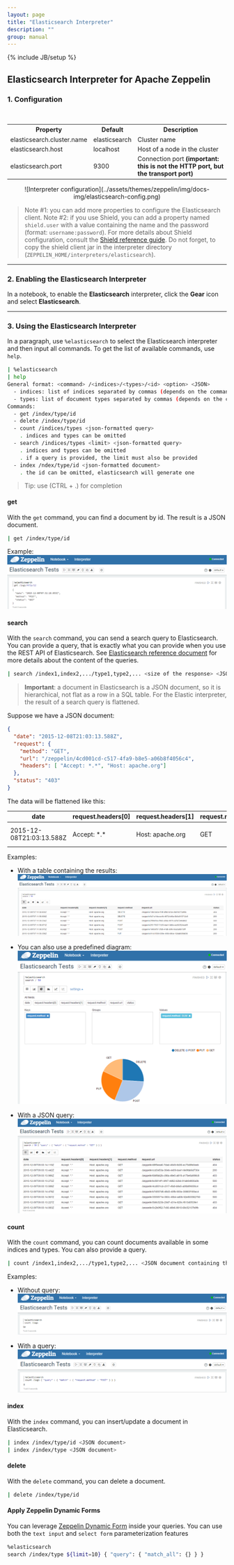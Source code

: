 ```yaml
---
layout: page
title: "Elasticsearch Interpreter"
description: ""
group: manual
---
```

{% include JB/setup %}


## Elasticsearch Interpreter for Apache Zeppelin

### 1. Configuration

<br/>
<table class="table-configuration">
  <tr>
    <th>Property</th>
    <th>Default</th>
    <th>Description</th>
  </tr>
  <tr>
    <td>elasticsearch.cluster.name</td>
    <td>elasticsearch</td>
    <td>Cluster name</td>
  </tr>
  <tr>
    <td>elasticsearch.host</td>
    <td>localhost</td>
    <td>Host of a node in the cluster</td>
  </tr>
  <tr>
    <td>elasticsearch.port</td>
    <td>9300</td>
    <td>Connection port <b>(important: this is not the HTTP port, but the transport port)</b></td>
  </tr>
</table>

<center>
  ![Interpreter configuration](../assets/themes/zeppelin/img/docs-img/elasticsearch-config.png)
</center>


> Note #1: you can add more properties to configure the Elasticsearch client.
> Note #2: if you use Shield, you can add a property named `shield.user` with a value containing the name and the password (format: `username:password`). For more details about Shield configuration, consult the [Shield reference guide](https://www.elastic.co/guide/en/shield/current/_using_elasticsearch_java_clients_with_shield.html). Do not forget, to copy the shield client jar in the interpreter directory (`ZEPPELIN_HOME/interpreters/elasticsearch`).


<hr/>

### 2. Enabling the Elasticsearch Interpreter

In a notebook, to enable the **Elasticsearch** interpreter, click the **Gear** icon and select **Elasticsearch**.


<hr/>

### 3. Using the Elasticsearch Interpreter

In a paragraph, use `%elasticsearch` to select the Elasticsearch interpreter and then input all commands. To get the list of available commands, use `help`.

```bash
| %elasticsearch
| help
General format: <command> /<indices>/<types>/<id> <option> <JSON>
  - indices: list of indices separated by commas (depends on the command)
  - types: list of document types separated by commas (depends on the command)
Commands:
  - get /index/type/id
  - delete /index/type/id
  - count /indices/types <json-formatted query>
    . indices and types can be omitted
  - search /indices/types <limit> <json-formatted query>
    . indices and types can be omitted
    . if a query is provided, the limit must also be provided
  - index /ndex/type/id <json-formatted document>
    . the id can be omitted, elasticsearch will generate one
```

> Tip: use (CTRL + .) for completion


#### get
With the `get` command, you can find a document by id. The result is a JSON document.

```bash
| get /index/type/id
```

Example:
![Elasticsearch - Get](../assets/themes/zeppelin/img/docs-img/elasticsearch-get.png)


#### search
With the `search` command, you can send a search query to Elasticsearch. You can provide a query, that is exactly what you can provide when you use the REST API of Elasticsearch.  See [Elasticsearch reference document](https://www.elastic.co/guide/en/elasticsearch/reference/current/search.html) for more details about the content of the queries.

```bash
| search /index1,index2,.../type1,type2,... <size of the response> <JSON document containing the query>
```

> **Important**: a document in Elasticsearch is a JSON document, so it is hierarchical, not flat as a row in a SQL table.
For the Elastic interpreter, the result of a search query is flattened.

Suppose we have a JSON document:
```json
{
  "date": "2015-12-08T21:03:13.588Z",
  "request": {
    "method": "GET",
    "url": "/zeppelin/4cd001cd-c517-4fa9-b8e5-a06b8f4056c4",
    "headers": [ "Accept: *.*", "Host: apache.org"]
  },
  "status": "403"
}
```

The data will be flattened like this:

date | request.headers[0] | request.headers[1] | request.method | request.url | status
-----|--------------------|--------------------|----------------|-------------|-------
2015-12-08T21:03:13.588Z | Accept: \*.\* | Host: apache.org | GET | /zeppelin/4cd001cd-c517-4fa9-b8e5-a06b8f4056c4 | 403


Examples:
* With a table containing the results:
![Elasticsearch - Search - table](../assets/themes/zeppelin/img/docs-img/elasticsearch-search-table.png)


* You can also use a predefined diagram:
![Elasticsearch - Search - diagram](../assets/themes/zeppelin/img/docs-img/elasticsearch-search-pie.png)

* With a JSON query:
![Elasticsearch - Search with query](../assets/themes/zeppelin/img/docs-img/elasticsearch-search-json-query-table.png)


#### count
With the `count` command, you can count documents available in some indices and types. You can also provide a query.

```bash
| count /index1,index2,.../type1,type2,... <JSON document containing the query>
```

Examples:
* Without query:
![Elasticsearch - Count](../assets/themes/zeppelin/img/docs-img/elasticsearch-count.png)

* With a query:
![Elasticsearch - Count with query](../assets/themes/zeppelin/img/docs-img/elasticsearch-count-with-query.png)


#### index
With the `index` command, you can insert/update a document in Elasticsearch.
```bash
| index /index/type/id <JSON document>
| index /index/type <JSON document>
```

#### delete
With the `delete` command, you can delete a document.

```bash
| delete /index/type/id
```



#### Apply Zeppelin Dynamic Forms

You can leverage [Zeppelin Dynamic Form]({{BASE_PATH}}/manual/dynamicform.html) inside your queries. You can use both the `text input` and `select form` parameterization features

```bash
%elasticsearch
search /index/type ${limit=10} { "query": { "match_all": {} } }
```

